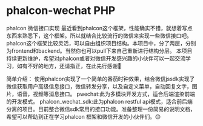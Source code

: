 # phalcon-wechat PHP
phalcon 微信接口实现
最近看到phalcon这个框架，性能确实不错，就想着写点东西来熟悉下，这个框架。所以就结合比较流行的微信来实现一些微信接口吧。
phalcon这个框架比较灵活，可以自由组织项目结构。本项目中，分了两层，分别为frontend和backend。当然你也可以pull下来自己重新进行结构分层。
本项目持续更新维护，希望对phalcon或者对微信开发感兴趣的小伙伴可以一起交流学习，如有不好的地方，还请指正，在此先行感谢🙏

简单介绍：
使用phalcon实现了一个简单的番茄时钟效果，结合微信jssdk实现了微信获取用户高级信息接口，微信转发分享，以及自定义菜单，自动回复文字，图片，语音，视频等消息接口。
pwechat:此为多模块开发方式，适合后端渲染前端的开发模式。
phalcon_wechat_sdk:此为phalcon restful api模式，适合前后端分离的项目。目前整合微信sdk常用的接口功能。准备整理一份简易的说明文档，希望可以帮助到正在学习phalcon 框架和微信开发的小伙伴们。😊
